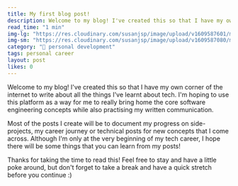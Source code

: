 ```yaml
---
title: My first blog post!
description: Welcome to my blog! I've created this so that I have my own corner of the internet to write about all the things I've learnt about tech.
read_time: "1 min"
img-lg: "https://res.cloudinary.com/susanjsp/image/upload/v1609587601/my-blog/welcome-lg_fbnlos.png"
img-sm: "https://res.cloudinary.com/susanjsp/image/upload/v1609587080/my-blog/welcome-sm_s1gase.png"
category: "🚀 personal development"
tags: personal career
layout: post
likes: 0
---
```


Welcome to my blog! I've created this so that I have my own corner of the internet to write about all the things I've learnt about tech. <!--break-->
I'm hoping to use this platform as a way for me to really bring home the core software engineering concepts while also practising my written communication.

Most of the posts I create will be to document my progress on side-projects, my career journey or technical posts for new concepts that I come across. Although I'm only at the very beginning of my tech career, I hope there will be some things that you can learn from my posts!

Thanks for taking the time to read this! Feel free to stay and have a little poke around, but don't forget to take a break and have a quick stretch before you continue :)

